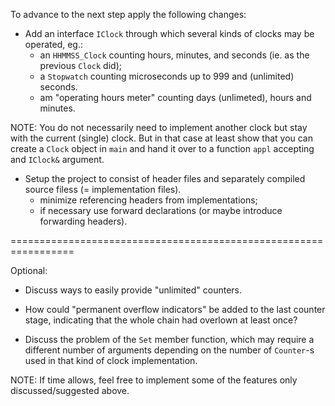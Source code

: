 To advance to the next step apply the following changes:

* Add an interface `IClock` through which several kinds of clocks
  may be operated, eg.:
  * an `HHMMSS_Clock` counting hours, minutes, and seconds (ie.
    as the previous `Clock` did);
  * a `Stopwatch` counting microseconds up to 999 and (unlimited)
    seconds.
  * am "operating hours meter" counting days (unlimeted), hours
    and minutes.

NOTE: You do not necessarily need to implement another clock but
      stay with the current (single) clock. But in that case at
      least show that you can create a `Clock` object in `main`
      and hand it over to a function `appl` accepting and
      `IClock&` argument.

* Setup the project to consist of header files and separately
  compiled source filess (= implementation files).
  * minimize referencing headers from implementations;
  * if necessary use forward declarations (or maybe introduce
    forwarding headers).

=================================================================

Optional:

* Discuss ways to easily provide "unlimited" counters.

* How could "permanent overflow indicators" be added to the last
  counter stage, indicating that the whole chain had overlown at
  least once?

* Discuss the problem of the `Set` member function, which may
  require a different number of arguments depending on the number
  of `Counter`-s used in that kind of clock implementation.

NOTE: If time allows, feel free to implement some of the features
      only discussed/suggested above.

